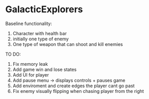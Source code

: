 # GalacticExplorers

Baseline functionality:

1. Character with health bar
2. initially one type of enemy
3. One type of weapon that can shoot and kill enemies

TO DO:
1. Fix memory leak
2. Add game win and lose states
3. Add UI for player
4. Add pause menu -> displays controls + pauses game
5. Add enviroment and create edges the player cant go past
6. Fix enemy visually flipping when chasing player from the right
